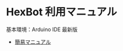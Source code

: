 # HexBot 利用マニュアル

基本環境：Arduino IDE 最新版

- [簡易マニュアル](https://github.com/roboticrafter/hexbot_documentation/blob/master/Hexbot%20Operation%20Instruction---simple%20version.pdf)
